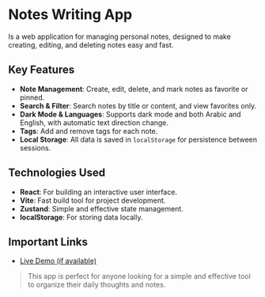 # Notes Writing App

Is a web application for managing personal notes, designed to make creating, editing, and deleting notes easy and fast.

## Key Features

- **Note Management**: Create, edit, delete, and mark notes as favorite or pinned.
- **Search & Filter**: Search notes by title or content, and view favorites only.
- **Dark Mode & Languages**: Supports dark mode and both Arabic and English, with automatic text direction change.
- **Tags**: Add and remove tags for each note.
- **Local Storage**: All data is saved in `localStorage` for persistence between sessions.

## Technologies Used

- **React**: For building an interactive user interface.
- **Vite**: Fast build tool for project development.
- **Zustand**: Simple and effective state management.
- **localStorage**: For storing data locally.

## Important Links

- [Live Demo (if available)](https://notes-writing-app.vercel.app)

> This app is perfect for anyone looking for a simple and effective tool to organize their daily thoughts and notes.
